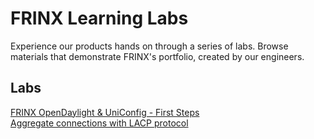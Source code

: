 
# FRINX Learning Labs

Experience our products hands on through a series of labs. Browse materials that demonstrate FRINX's portfolio, created by our engineers.

## Labs

[FRINX OpenDaylight & UniConfig - First Steps](01-labs-01-odl-uniconfig-first-steps/README.md)  
[Aggregate connections with LACP protocol](02-labs-01-aggregate-connections-with-LACP/README.md)




